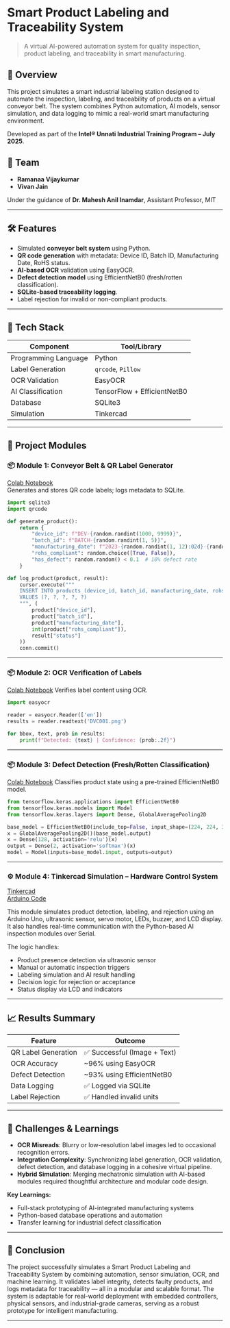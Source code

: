 # Smart Product Labeling and Traceability System

> A virtual AI-powered automation system for quality inspection, product labeling, and traceability in smart manufacturing.

## 🧠 Overview

This project simulates a smart industrial labeling station designed to automate the inspection, labeling, and traceability of products on a virtual conveyor belt. The system combines Python automation, AI models, sensor simulation, and data logging to mimic a real-world smart manufacturing environment.

Developed as part of the **Intel® Unnati Industrial Training Program – July 2025**.

## 👥 Team

- **Ramanaa Vijaykumar**
- **Vivan Jain**

Under the guidance of **Dr. Mahesh Anil Inamdar**, Assistant Professor, MIT

---

## 🛠️ Features

- Simulated **conveyor belt system** using Python.
- **QR code generation** with metadata: Device ID, Batch ID, Manufacturing Date, RoHS status.
- **AI-based OCR** validation using EasyOCR.
- **Defect detection model** using EfficientNetB0 (fresh/rotten classification).
- **SQLite-based traceability logging**.
- Label rejection for invalid or non-compliant products.

---

## 🧰 Tech Stack

| Component              | Tool/Library             |
|------------------------|--------------------------|
| Programming Language   | Python                   |
| Label Generation       | `qrcode`, `Pillow`       |
| OCR Validation         | EasyOCR                  |
| AI Classification      | TensorFlow + EfficientNetB0 |
| Database               | SQLite3                  |
| Simulation             | Tinkercad                |

---

## 🔗 Project Modules

### 📦 Module 1: Conveyor Belt & QR Label Generator
[Colab Notebook](https://colab.research.google.com/drive/1PTK9P4NTbBkZI6yEhSNHZDXRE0ndIRbk#scrollTo=vr3cbsTfdpLh)  
Generates and stores QR code labels; logs metadata to SQLite.

```python
import sqlite3
import qrcode

def generate_product():
    return {
        "device_id": f"DEV-{random.randint(1000, 9999)}",
        "batch_id": f"BATCH-{random.randint(1, 5)}",
        "manufacturing_date": f"2023-{random.randint(1, 12):02d}-{random.randint(1, 28):02d}",
        "rohs_compliant": random.choice([True, False]),
        "has_defect": random.random() < 0.1  # 10% defect rate
    }

def log_product(product, result):
    cursor.execute("""
    INSERT INTO products (device_id, batch_id, manufacturing_date, rohs_compliant, inspection_result)
    VALUES (?, ?, ?, ?, ?)
    """, (
        product["device_id"],
        product["batch_id"],
        product["manufacturing_date"],
        int(product["rohs_compliant"]),
        result["status"]
    ))
    conn.commit()
```

---

### 📦 Module 2: OCR Verification of Labels
[Colab Notebook](https://colab.research.google.com/drive/1QRugiNGdjPtFn-UuZO2QA-HjjDPghsXn?usp=sharing)
Verifies label content using OCR.

```python
import easyocr

reader = easyocr.Reader(['en'])
results = reader.readtext('DVC001.png')

for bbox, text, prob in results:
    print(f"Detected: {text} | Confidence: {prob:.2f}")
```

---

### 📦 Module 3: Defect Detection (Fresh/Rotten Classification)
[Colab Notebook](https://colab.research.google.com/drive/1Y5aS2oXVnpM2KqBC6HBPh64eOy2tW3D3?usp=sharing)
Classifies product state using a pre-trained EfficientNetB0 model.

```python
from tensorflow.keras.applications import EfficientNetB0
from tensorflow.keras.models import Model
from tensorflow.keras.layers import Dense, GlobalAveragePooling2D

base_model = EfficientNetB0(include_top=False, input_shape=(224, 224, 3), weights='imagenet')
x = GlobalAveragePooling2D()(base_model.output)
x = Dense(128, activation='relu')(x)
output = Dense(2, activation='softmax')(x)
model = Model(inputs=base_model.input, outputs=output)
```

---

### ⚙️ Module 4: Tinkercad Simulation – Hardware Control System
[Tinkercad](https://www.tinkercad.com/things/1swFNVQqdLB-smartlabelingsystem)  
[Arduino Code](https://github.com/Ramanaa-Vijayakumar/Smart-Product-Labeling-and-Traceability-System/blob/main/ArduinoCode.ino)

This module simulates product detection, labeling, and rejection using an Arduino Uno, ultrasonic sensor, servo motor, LEDs, buzzer, and LCD display. It also handles real-time communication with the Python-based AI inspection modules over Serial.

The logic handles:
- Product presence detection via ultrasonic sensor
- Manual or automatic inspection triggers
- Labeling simulation and AI result handling
- Decision logic for rejection or acceptance
- Status display via LCD and indicators

---

## 📈 Results Summary

| Feature              | Outcome                    |
|----------------------|-----------------------------|
| QR Label Generation  | ✅ Successful (Image + Text) |
| OCR Accuracy         | ~96% using EasyOCR          |
| Defect Detection     | ~93% using EfficientNetB0   |
| Data Logging         | ✅ Logged via SQLite         |
| Label Rejection      | ✅ Handled invalid units      |

---

## 🚧 Challenges & Learnings

- **OCR Misreads**: Blurry or low-resolution label images led to occasional recognition errors.
- **Integration Complexity**: Synchronizing label generation, OCR validation, defect detection, and database logging in a cohesive virtual pipeline.
- **Hybrid Simulation**: Merging mechatronic simulation with AI-based modules required thoughtful architecture and modular code design.

**Key Learnings:**

- Full-stack prototyping of AI-integrated manufacturing systems  
- Python-based database operations and automation  
- Transfer learning for industrial defect classification

---

## 🎯 Conclusion

The project successfully simulates a Smart Product Labeling and Traceability System by combining automation, sensor simulation, OCR, and machine learning. It validates label integrity, detects faulty products, and logs metadata for traceability — all in a modular and scalable format. The system is adaptable for real-world deployment with embedded controllers, physical sensors, and industrial-grade cameras, serving as a robust prototype for intelligent manufacturing.

---

